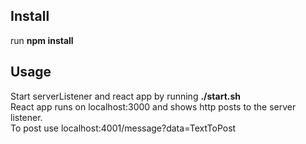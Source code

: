 ## Install
run **npm install**
## Usage
Start serverListener and react app by running **./start.sh** \
React app runs on localhost:3000 and shows http posts to the server listener. \
To post use localhost:4001/message?data=TextToPost
   


